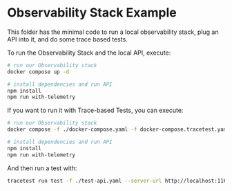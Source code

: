# Observability Stack Example

This folder has the minimal code to run a local observability stack, plug an API into it, and do some trace based tests.

To run the Observability Stack and the local API, execute:

```sh
# run our Observability stack 
docker compose up -d

# install dependencies and run API
npm install
npm run with-telemetry

```

If you want to run it with Trace-based Tests, you can execute:

```sh
# run our Observability stack 
docker compose -f ./docker-compose.yaml -f docker-compose.tracetest.yaml up -d

# install dependencies and run API
npm install
npm run with-telemetry
```

And then run a test with:
```sh
tracetest run test -f ./test-api.yaml --server-url http://localhost:11633
```
